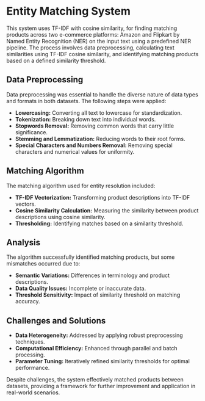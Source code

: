 # Entity Matching System

This system uses TF-IDF with cosine similarity, for finding matching products across two e-commerce platforms: Amazon and Flipkart by Named Entity Recognition (NER) on the input text using a predefined NER pipeline. The process involves data preprocessing, calculating text similarities using TF-IDF cosine similarity, and identifying matching products based on a defined similarity threshold.

## Data Preprocessing

Data preprocessing was essential to handle the diverse nature of data types and formats in both datasets. The following steps were applied:

- **Lowercasing:** Converting all text to lowercase for standardization.
- **Tokenization:** Breaking down text into individual words.
- **Stopwords Removal:** Removing common words that carry little significance.
- **Stemming and Lemmatization:** Reducing words to their root forms.
- **Special Characters and Numbers Removal:** Removing special characters and numerical values for uniformity.

## Matching Algorithm

The matching algorithm used for entity resolution included:

- **TF-IDF Vectorization:** Transforming product descriptions into TF-IDF vectors.
- **Cosine Similarity Calculation:** Measuring the similarity between product descriptions using cosine similarity.
- **Thresholding:** Identifying matches based on a similarity threshold.

## Analysis

The algorithm successfully identified matching products, but some mismatches occurred due to:

- **Semantic Variations:** Differences in terminology and product descriptions.
- **Data Quality Issues:** Incomplete or inaccurate data.
- **Threshold Sensitivity:** Impact of similarity threshold on matching accuracy.

## Challenges and Solutions

- **Data Heterogeneity:** Addressed by applying robust preprocessing techniques.
- **Computational Efficiency:** Enhanced through parallel and batch processing.
- **Parameter Tuning:** Iteratively refined similarity thresholds for optimal performance.

Despite challenges, the system effectively matched products between datasets, providing a framework for further improvement and application in real-world scenarios.

